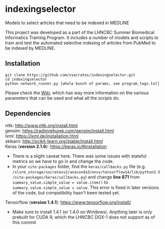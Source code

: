 # indexingselector
Models to select articles that need to be indexed in MEDLINE

This project was developed as a part of the LHNCBC Summer Biomedical Informatics Training Program. It includes a number of models and scripts to train and test the automated selective indexing of articles from PubMed to be indexed by MEDLINE. 

## Installation

```
git clone https://github.com/vsocrates/indexingselector.git
cd indexingselector
python network_runner.py [whole bunch of params, see program_tags.txt]
```
Please check the [Wiki](https://github.com/vsocrates/indexingselector/wiki), which has way more information on the various parameters that can be used and what all the scripts do.

## Dependencies

nltk: http://www.nltk.org/install.html  
gensim: https://radimrehurek.com/gensim/install.html  
lxml: https://lxml.de/installation.html  
sklearn: http://scikit-learn.org/stable/install.html  
Keras (**version 2.1.6**):  https://keras.io/#installation   
* There is a slight caveat here. There was some issues with stateful metrics so we have to go in and change the code. 
* In your `site-packages` folder, find the `keras/callbacks.py` file (e.g. `/slurm_storage/socratesv2/anaconda3/envs/tensorflow14/lib/python3.5/site-packages/keras/callbacks.py`) and change **line 871** from `summary_value.simple_value = value.item()` to `summary_value.simple_value = value`. This error is fixed in later versions of the code, but compatibility hasn't been tested yet.   

Tensorflow (**version 1.4.1**): https://www.tensorflow.org/install/   
* Make sure to install 1.4.1 (or 1.4.0 on Windows). Anything later is only prebuilt for CUDA 9, which the LHNCBC DGX-1 does not support as of this commit    

